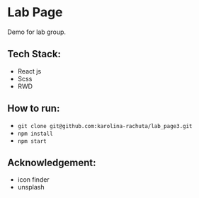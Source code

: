 # Lab Page
Demo for lab group.

## Tech Stack:
- React js
- Scss
- RWD


## How to run:
- `git clone git@github.com:karolina-rachuta/lab_page3.git`
- `npm install`
- `npm start`


## Acknowledgement:
- icon finder
- unsplash

